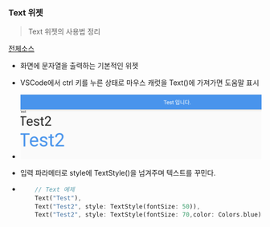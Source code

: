 ### Text 위젯
> Text 위젯의 사용법 정리

[전체소스](../../lib/basic/TextTest.dart)


- 화면에 문자열을 출력하는 기본적인 위젯
- VSCode에서 ctrl 키를 누른 상태로 마우스 캐럿을 Text()에 가져가면 도움말 표시
- ![](../../flutter/img/sc2023-06-20165724.png)
- 입력 파라메터로 style에 TextStyle()을 넘겨주며 텍스트를 꾸민다.
    
-   ```dart
        // Text 예제
        Text("Test"),
        Text("Test2", style: TextStyle(fontSize: 50)),
        Text("Test2", style: TextStyle(fontSize: 70,color: Colors.blue)),
    
    ```
 